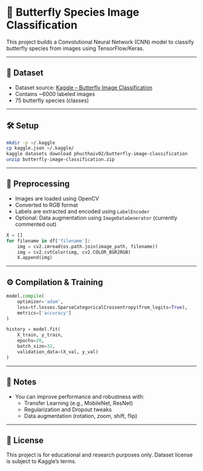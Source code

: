 
# 🦋 Butterfly Species Image Classification

This project builds a Convolutional Neural Network (CNN) model to classify butterfly species from images using TensorFlow/Keras.

---

## 📂 Dataset

- Dataset source: [Kaggle – Butterfly Image Classification](https://www.kaggle.com/datasets/phucthaiv02/butterfly-image-classification)
- Contains ~6000 labeled images
- 75 butterfly species (classes)

---

## 🛠️ Setup

```bash
mkdir -p ~/.kaggle
cp kaggle.json ~/.kaggle/
kaggle datasets download phucthaiv02/butterfly-image-classification
unzip butterfly-image-classification.zip
```

---

## 🧹 Preprocessing

- Images are loaded using OpenCV
- Converted to RGB format
- Labels are extracted and encoded using `LabelEncoder`
- Optional: Data augmentation using `ImageDataGenerator` (currently commented out)

```python
X = []
for filename in df['filename']:
    img = cv2.imread(os.path.join(image_path, filename))
    img = cv2.cvtColor(img, cv2.COLOR_BGR2RGB)
    X.append(img)
```

---

## ⚙️ Compilation & Training

```python
model.compile(
    optimizer='adam',
    loss=tf.losses.SparseCategoricalCrossentropy(from_logits=True),
    metrics=['accuracy']
)

history = model.fit(
    X_train, y_train,
    epochs=20,
    batch_size=32,
    validation_data=(X_val, y_val)
)
```

---

## 🧠 Notes

- You can improve performance and robustness with:
  - Transfer Learning (e.g., MobileNet, ResNet)
  - Regularization and Dropout tweaks
  - Data augmentation (rotation, zoom, shift, flip)
---

## 📜 License

This project is for educational and research purposes only. Dataset license is subject to Kaggle’s terms.
